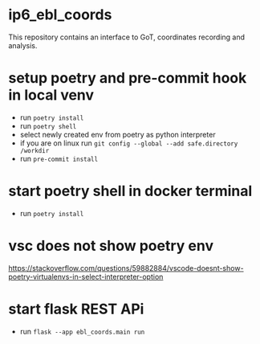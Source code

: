 # ip6_ebl_coords
This repository contains an interface to GoT, coordinates recording and analysis.

# setup poetry and pre-commit hook in local venv
- run `poetry install`
- run `poetry shell`
- select newly created env from poetry as python interpreter
- if you are on linux run `git config --global --add safe.directory /workdir`
- run `pre-commit install`

# start poetry shell in docker terminal
- run `poetry install`

# vsc does not show poetry env
https://stackoverflow.com/questions/59882884/vscode-doesnt-show-poetry-virtualenvs-in-select-interpreter-option

# start flask REST APi
- run `flask --app ebl_coords.main run`